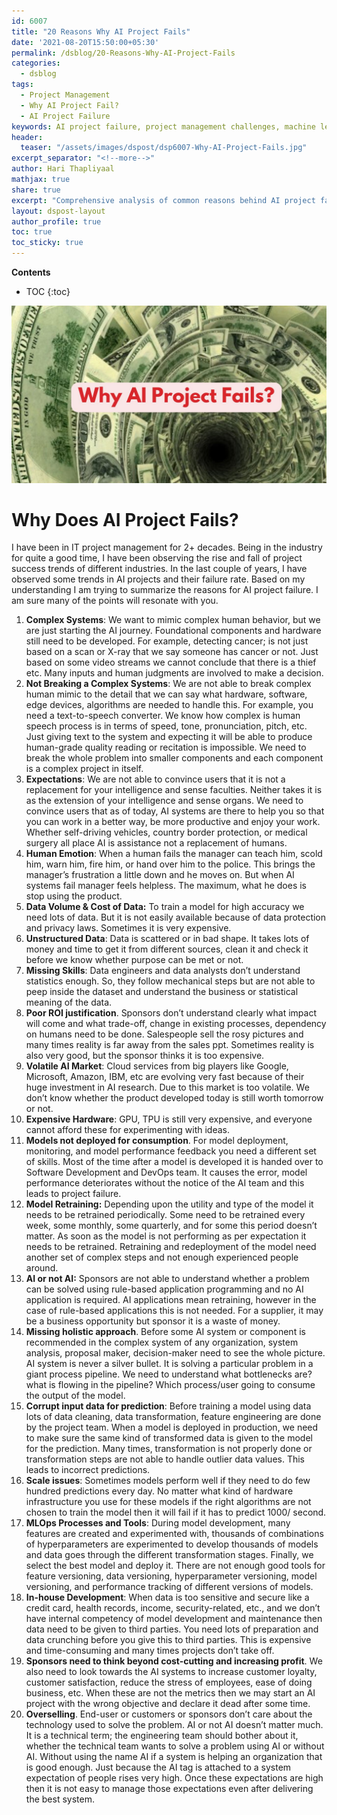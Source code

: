 ```yaml
---
id: 6007    
title: "20 Reasons Why AI Project Fails"
date: '2021-08-20T15:50:00+05:30'
permalink: /dsblog/20-Reasons-Why-AI-Project-Fails
categories:
  - dsblog
tags:
  - Project Management
  - Why AI Project Fail?
  - AI Project Failure
keywords: AI project failure, project management challenges, machine learning implementation, data quality issues, model deployment problems, AI project risks, model maintenance, scalability issues, team expertise, business alignment
header:
  teaser: "/assets/images/dspost/dsp6007-Why-AI-Project-Fails.jpg"
excerpt_separator: "<!--more-->"
author: Hari Thapliyaal   
mathjax: true
share: true
excerpt: "Comprehensive analysis of common reasons behind AI project failures, including technical challenges, management issues, and implementation pitfalls. Learn how to avoid these mistakes in your AI initiatives."
layout: dspost-layout   
author_profile: true   
toc: true   
toc_sticky: true
---
```


**Contents**
* TOC
{:toc}

![Why AI Project Fails](/assets/images/dspost/dsp6007-Why-AI-Project-Fails.jpg)   

# Why Does AI Project Fails?   

I have been in IT project management for 2+ decades. Being in the industry for quite a good time, I have been observing the rise and fall of project success trends of different industries. In the last couple of years, I have observed some trends in AI projects and their failure rate. Based on my understanding I am trying to summarize the reasons for AI project failure. I am sure many of the points will resonate with you. 

1.  **Complex Systems**: We want to mimic complex human behavior, but we are just starting the AI journey. Foundational components and hardware still need to be developed. For example, detecting cancer; is not just based on a scan or X-ray that we say someone has cancer or not. Just based on some video streams we cannot conclude that there is a thief etc. Many inputs and human judgments are involved to make a decision.
2.  **Not Breaking a Complex Systems**: We are not able to break complex human mimic to the detail that we can say what hardware, software, edge devices, algorithms are needed to handle this. For example, you need a text-to-speech converter. We know how complex is human speech process is in terms of speed, tone, pronunciation, pitch, etc. Just giving text to the system and expecting it will be able to produce human-grade quality reading or recitation is impossible. We need to break the whole problem into smaller components and each component is a complex project in itself.
3.  **Expectations**: We are not able to convince users that it is not a replacement for your intelligence and sense faculties. Neither takes it is as the extension of your intelligence and sense organs. We need to convince users that as of today, AI systems are there to help you so that you can work in a better way, be more productive and enjoy your work. Whether self-driving vehicles, country border protection, or medical surgery all place AI is assistance not a replacement of humans.
4.  **Human Emotion**: When a human fails the manager can teach him, scold him, warn him, fire him, or hand over him to the police. This brings the manager’s frustration a little down and he moves on. But when AI systems fail manager feels helpless. The maximum, what he does is stop using the product.
5.  **Data Volume & Cost of Data:** To train a model for high accuracy we need lots of data. But it is not easily available because of data protection and privacy laws. Sometimes it is very expensive.
6.  **Unstructured Data**: Data is scattered or in bad shape. It takes lots of money and time to get it from different sources, clean it and check it before we know whether purpose can be met or not.
7.  **Missing Skills**: Data engineers and data analysts don’t understand statistics enough. So, they follow mechanical steps but are not able to peep inside the dataset and understand the business or statistical meaning of the data.
8.  **Poor ROI justification**. Sponsors don’t understand clearly what impact will come and what trade-off, change in existing processes, dependency on humans need to be done. Salespeople sell the rosy pictures and many times reality is far away from the sales ppt. Sometimes reality is also very good, but the sponsor thinks it is too expensive.
9.  **Volatile AI Market**: Cloud services from big players like Google, Microsoft, Amazon, IBM, etc are evolving very fast because of their huge investment in AI research. Due to this market is too volatile. We don’t know whether the product developed today is still worth tomorrow or not.
10.  **Expensive Hardware**: GPU, TPU is still very expensive, and everyone cannot afford these for experimenting with ideas.
11.  **Models not deployed for consumption**. For model deployment, monitoring, and model performance feedback you need a different set of skills. Most of the time after a model is developed it is handed over to Software Development and DevOps team. It causes the error, model performance deteriorates without the notice of the AI team and this leads to project failure.
12.  **Model Retraining:** Depending upon the utility and type of the model it needs to be retrained periodically. Some need to be retrained every week, some monthly, some quarterly, and for some this period doesn’t matter. As soon as the model is not performing as per expectation it needs to be retrained. Retraining and redeployment of the model need another set of complex steps and not enough experienced people around.
13.  **AI or not AI:** Sponsors are not able to understand whether a problem can be solved using rule-based application programming and no AI application is required. AI applications mean retraining, however in the case of rule-based applications this is not needed. For a supplier, it may be a business opportunity but sponsor it is a waste of money.
14.  **Missing holistic approach**. Before some AI system or component is recommended in the complex system of any organization, system analysis, proposal maker, decision-maker need to see the whole picture. AI system is never a silver bullet. It is solving a particular problem in a giant process pipeline. We need to understand what bottlenecks are? what is flowing in the pipeline? Which process/user going to consume the output of the model.
15.  **Corrupt input data for prediction**: Before training a model using data lots of data cleaning, data transformation, feature engineering are done by the project team. When a model is deployed in production, we need to make sure the same kind of transformed data is given to the model for the prediction. Many times, transformation is not properly done or transformation steps are not able to handle outlier data values. This leads to incorrect predictions.
16.  **Scale issues**: Sometimes models perform well if they need to do few hundred predictions every day. No matter what kind of hardware infrastructure you use for these models if the right algorithms are not chosen to train the model then it will fail if it has to predict 1000/ second.
17.  **MLOps Processes and Tools**: During model development, many features are created and experimented with, thousands of combinations of hyperparameters are experimented to develop thousands of models and data goes through the different transformation stages. Finally, we select the best model and deploy it. There are not enough good tools for feature versioning, data versioning, hyperparameter versioning, model versioning, and performance tracking of different versions of models.
18.  **In-house Development**: When data is too sensitive and secure like a credit card, health records, income, security-related, etc., and we don’t have internal competency of model development and maintenance then data need to be given to third parties. You need lots of preparation and data crunching before you give this to third parties. This is expensive and time-consuming and many times projects don’t take off.
19.  **Sponsors need to think beyond cost-cutting and increasing profit**. We also need to look towards the AI systems to increase customer loyalty, customer satisfaction, reduce the stress of employees, ease of doing business, etc. When these are not the metrics then we may start an AI project with the wrong objective and declare it dead after some time. 
20.  **Overselling**. End-user or customers or sponsors don’t care about the technology used to solve the problem. AI or not AI doesn’t matter much. It is a technical term; the engineering team should bother about it, whether the technical team wants to solve a problem using AI or without AI. Without using the name AI if a system is helping an organization that is good enough. Just because the AI tag is attached to a system expectation of people rises very high. Once these expectations are high then it is not easy to manage those expectations even after delivering the best system.